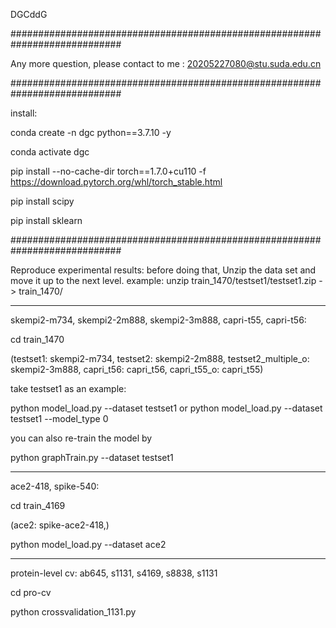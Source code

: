 

DGCddG

############################################################################

Any more question, please contact to me : 20205227080@stu.suda.edu.cn

############################################################################

install:

conda create -n dgc python==3.7.10 -y

conda activate dgc

pip install  --no-cache-dir torch==1.7.0+cu110 -f  https://download.pytorch.org/whl/torch_stable.html

pip install scipy

pip install sklearn

############################################################################

Reproduce experimental results: 
before doing that, Unzip the data set and move it up to the next level. example: unzip train_1470/testset1/testset1.zip -> train_1470/

----------------------------------------------------------------------------
skempi2-m734, skempi2-2m888, skempi2-3m888, capri-t55, capri-t56:

cd train_1470

(testset1: skempi2-m734, testset2: skempi2-2m888, testset2_multiple_o: skempi2-3m888, capri_t56: capri_t56, capri_t55_o: capri_t55)

take testset1 as an example:

python model_load.py --dataset testset1
or
python model_load.py --dataset testset1 --model_type 0

you can also re-train the model by

python graphTrain.py --dataset testset1

----------------------------------------------------------------------------

ace2-418, spike-540:

cd train_4169

(ace2: spike-ace2-418,)

python model_load.py --dataset ace2

----------------------------------------------------------------------------

protein-level cv: ab645, s1131, s4169, s8838, s1131

cd pro-cv

python crossvalidation_1131.py
